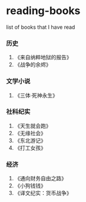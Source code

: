 # reading-books
list of books that I have read

### 历史
1. 《来自纳粹地狱的报告》
1. 《战争的余烬》

### 文学小说
1. 《三体·死神永生》

### 社科纪实
1. 《天生就会跑》
1. 《无缘社会》
1. 《东北游记》
1. 《打工女孩》

### 经济
1. 《通向财务自由之路》
1. 《小狗钱钱》
1. 《译文纪实：货币战争》
